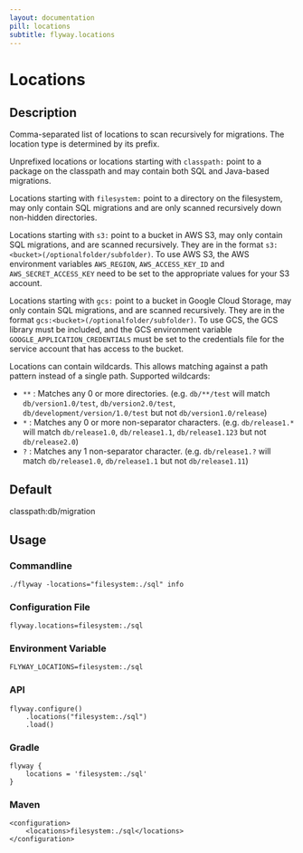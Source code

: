 ```yaml
---
layout: documentation
pill: locations
subtitle: flyway.locations
---
```


# Locations

## Description
Comma-separated list of locations to scan recursively for migrations. The location type is determined by its prefix.

Unprefixed locations or locations starting with <code>classpath:</code> point to a package on the classpath and may contain both SQL and Java-based migrations.

Locations starting with <code>filesystem:</code> point to a directory on the filesystem, may only contain SQL migrations and are only scanned recursively down non-hidden directories.

Locations starting with <code>s3:</code> point to a bucket in AWS S3, may only contain SQL migrations, and are scanned recursively. They are in the format <code>s3:&lt;bucket&gt;(/optionalfolder/subfolder)</code>. To use AWS S3, the AWS environment variables <code>AWS_REGION</code>, <code>AWS_ACCESS_KEY_ID</code> and <code>AWS_SECRET_ACCESS_KEY</code> need to be set to the appropriate values for your S3 account.<br/>

Locations starting with <code>gcs:</code> point to a bucket in Google Cloud Storage, may only contain SQL migrations, and are scanned recursively. They are in the format <code>gcs:&lt;bucket&gt;(/optionalfolder/subfolder)</code>. To use GCS, the GCS library must be included, and the GCS environment variable <code>GOOGLE_APPLICATION_CREDENTIALS</code> must be set to the credentials file for the service account that has access to the bucket.<br/>

Locations can contain wildcards. This allows matching against a path pattern instead of a single path. Supported wildcards:<br/>
<ul>
    <li>
        <code>**</code> : Matches any 0 or more directories. (e.g. <code>db/**/test</code> will match <code>db/version1.0/test</code>, <code>db/version2.0/test</code>, <code>db/development/version/1.0/test</code> but not <code>db/version1.0/release</code>)
    </li>
    <li>
        <code>*</code> : Matches any 0 or more non-separator characters. (e.g. <code>db/release1.*</code> will match <code>db/release1.0</code>, <code>db/release1.1</code>, <code>db/release1.123</code> but not <code>db/release2.0</code>)
    </li>
    <li>
        <code>?</code> : Matches any 1 non-separator character. (e.g. <code>db/release1.?</code> will match <code>db/release1.0</code>, <code>db/release1.1</code> but not <code>db/release1.11</code>)
    </li>
</ul>

## Default
classpath:db/migration

## Usage

### Commandline
```
./flyway -locations="filesystem:./sql" info
```

### Configuration File
```
flyway.locations=filesystem:./sql
```

### Environment Variable
```
FLYWAY_LOCATIONS=filesystem:./sql
```

### API
```
flyway.configure()
    .locations("filesystem:./sql")
    .load()
```

### Gradle
```
flyway {
    locations = 'filesystem:./sql'
}
```

### Maven
```
<configuration>
    <locations>filesystem:./sql</locations>
</configuration>
```